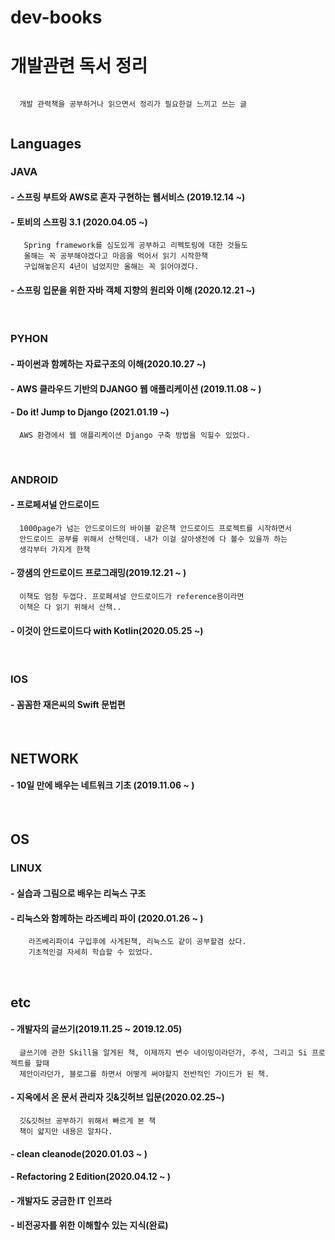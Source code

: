 # dev-books

# 개발관련 독서 정리

  ```
    
    개발 관력책을 공부하거나 읽으면서 정리가 필요한걸 느끼고 쓰는 글
    
  ```

## Languages

### JAVA

#### - 스프링 부트와 AWS로 혼자 구현하는 웹서비스 (2019.12.14 ~)

#### - 토비의 스프링 3.1 (2020.04.05 ~)
```
   Spring framework를 심도있게 공부하고 리펙토링에 대한 것들도
   올해는 꼭 공부해야겠다고 마음을 먹어서 읽기 시작한책
   구입해놓은지 4년이 넘었지만 올해는 꼭 읽어야겠다.
```
#### - 스프링 입문을 위한 자바 객체 지향의 원리와 이해 (2020.12.21 ~)

<br>

### PYHON

#### - 파이썬과 함께하는 자료구조의 이해(2020.10.27 ~)

#### - AWS 클라우드 기반의 DJANGO 웹 애플리케이션 (2019.11.08 ~ )

#### - Do it! Jump to Django (2021.01.19 ~)
```
  AWS 환경에서 웹 애플리케이션 Django 구축 방법을 익힐수 있었다.
```
<br>

### ANDROID

#### - 프로페셔널 안드로이드
```
  1000page가 넘는 안드로이드의 바이블 같은책 안드로이드 프로젝트를 시작하면서
  안드로이드 공부를 위해서 산책인데. 내가 이걸 살아생전에 다 볼수 있을까 하는 
  생각부터 가지게 한책
```

#### - 깡샘의 안드로이드 프로그래밍(2019.12.21 ~ )
```
  이책도 엄청 두껍다. 프로페셔널 안드로이드가 reference용이라면 
  이책은 다 읽기 위해서 산책..
```
#### - 이것이 안드로이드다 with Kotlin(2020.05.25 ~)

<br>

### IOS

#### - 꼼꼼한 재은씨의 Swift 문법편


<br>

## NETWORK

#### - 10일 만에 배우는 네트워크 기초 (2019.11.06 ~ )

<br>

## OS

### LINUX

#### - 실습과 그림으로 배우는 리눅스 구조

#### - 리눅스와 함께하는 라즈베리 파이 (2020.01.26 ~ )
```
    라즈베리파이4 구입후에 사게된책, 리눅스도 같이 공부할겸 샀다.
    기초적인걸 자세히 학습할 수 있었다.
```

<br>

## etc

#### - 개발자의 글쓰기(2019.11.25 ~ 2019.12.05)
```
  글쓰기에 관한 Skill을 알게된 책, 이제까지 변수 네이밍이라던가, 주석, 그리고 Si 프로젝트를 할때
  제안이라던가, 블로그를 하면서 어떻게 써야할지 전반적인 가이드가 된 책.
```
#### - 지옥에서 온 문서 관리자 깃&깃허브 입문(2020.02.25~)
```
  깃&깃허브 공부하기 위해서 빠르게 본 책
  책이 얇지만 내용은 알차다.
```

#### - clean cleanode(2020.01.03 ~ )

#### - Refactoring 2 Edition(2020.04.12 ~ )


#### - 개발자도 궁금한 IT 인프라

#### - 비전공자를 위한 이해할수 있는 지식(완료)
